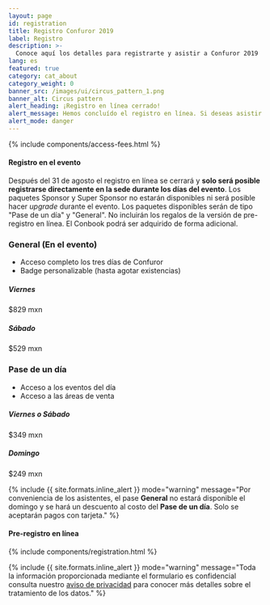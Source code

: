 ```yaml
---
layout: page
id: registration
title: Registro Confuror 2019
label: Registro
description: >-
  Conoce aquí los detalles para registrarte y asistir a Confuror 2019
lang: es
featured: true
category: cat_about
category_weight: 0
banner_src: /images/ui/circus_pattern_1.png
banner_alt: Circus pattern
alert_heading: ¡Registro en línea cerrado!
alert_message: Hemos concluído el registro en línea. Si deseas asistir a Confuror 2019, consulta el apartado de <strong>"Registro en el evento"</strong> para conocer como.
alert_mode: danger
---
```


{% include components/access-fees.html %}

#### Registro en el evento

Después del 31 de agosto el registro en línea se cerrará y **solo será posible registrarse directamente en la sede durante los días del evento**. Los paquetes Sponsor y Super Sponsor no estarán disponibles ni será posible hacer *upgrade* durante el evento. Los paquetes disponibles serán de tipo "Pase de un día" y "General". No incluirán los regalos de la versión de pre-registro en línea. El Conbook podrá ser adquirido de forma adicional.

<div class="access-fees__wrapper">
  <div class="access-fees">
    <div class="access-fees__fee-container">
      <div class="access-fees__fee access-fees__fee--general">
        <div class="access-fees__fee-header">
          <div class="access-fees__fee-stars">
            <i class="fa fa-star"></i>
          </div>
        </div>
        <div class="access-fees__fee-body">
          <h3 class="access-fees__fee-name">General (En el evento)</h3>
          <ul class="access-fees__fee-includes">
            <li class="access-fees__fee-item">Acceso completo los tres días de Confuror</li>
            <li class="access-fees__fee-item">Badge personalizable (hasta agotar existencias)</li>
          </ul>
        </div>
        <div class="access-fees__fee-footer">
          <h5>Viernes</h5>
          <span class="access-fees__fee-to">$829 mxn</span>
          <h5>Sábado</h5>
          <span class="access-fees__fee-to">$529 mxn</span>
        </div>
      </div>
    </div>
    <div class="access-fees__fee-container">
      <div class="access-fees__fee access-fees__fee--one-day">
        <div class="access-fees__fee-header">
          <div class="access-fees__fee-stars">
            <i class="fa fa-star"></i>
          </div>
        </div>
        <div class="access-fees__fee-body">
          <h3 class="access-fees__fee-name">Pase de un día</h3>
          <ul class="access-fees__fee-includes">
            <li class="access-fees__fee-item">Acceso a los eventos del día</li>
            <li class="access-fees__fee-item">Acceso a las áreas de venta</li>
          </ul>
        </div>
        <div class="access-fees__fee-footer">
          <h5>Viernes o Sábado</h5>
          <span class="access-fees__fee-to">$349 mxn</span>
          <h5>Domingo</h5>
          <span class="access-fees__fee-to">$249 mxn</span>
        </div>
      </div>
    </div>
  </div>
</div>

{%
  include {{ site.formats.inline_alert }}
  mode="warning"
  message="Por conveniencia de los asistentes, el pase <strong>General</strong> no estará disponible el domingo y se hará un descuento al costo del <strong>Pase de un día</strong>. Solo se aceptarán pagos con tarjeta."
%}

#### Pre-registro en línea

{% include components/registration.html %}

{%
  include {{ site.formats.inline_alert }}
  mode="warning"
  message="Toda la información proporcionada mediante el formulario es confidencial consulta nuestro <a href='/es/acerca_de/privacidad/'>aviso de privacidad</a> para conocer más detalles sobre el tratamiento de los datos."
%}